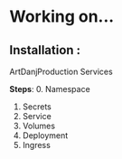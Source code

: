 # Working on...

## Installation :

ArtDanjProduction Services 

**Steps**:
0. Namespace
1. Secrets
2. Service
3. Volumes
4. Deployment
5. Ingress
